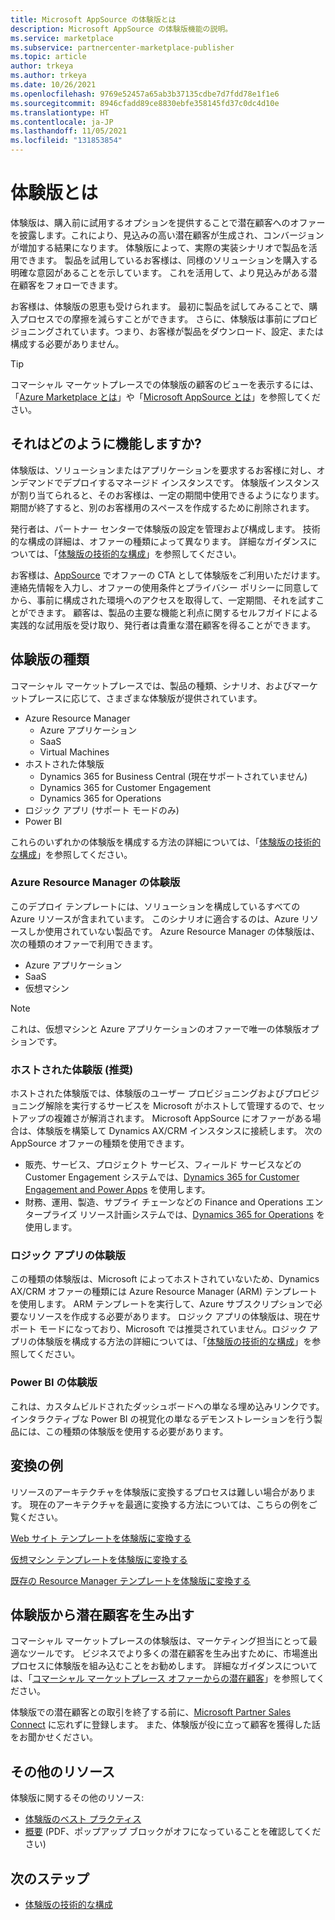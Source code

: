 ```yaml
---
title: Microsoft AppSource の体験版とは
description: Microsoft AppSource の体験版機能の説明。
ms.service: marketplace
ms.subservice: partnercenter-marketplace-publisher
ms.topic: article
author: trkeya
ms.author: trkeya
ms.date: 10/26/2021
ms.openlocfilehash: 9769e52457a65ab3b37135cdbe7d7fdd78e1f1e6
ms.sourcegitcommit: 8946cfadd89ce8830ebfe358145fd37c0dc4d10e
ms.translationtype: HT
ms.contentlocale: ja-JP
ms.lasthandoff: 11/05/2021
ms.locfileid: "131853854"
---
```

# <a name="what-is-a-test-drive"></a>体験版とは

体験版は、購入前に試用するオプションを提供することで潜在顧客へのオファーを披露します。これにより、見込みの高い潜在顧客が生成され、コンバージョンが増加する結果になります。 体験版によって、実際の実装シナリオで製品を活用できます。 製品を試用しているお客様は、同様のソリューションを購入する明確な意図があることを示しています。 これを活用して、より見込みがある潜在顧客をフォローできます。

お客様は、体験版の恩恵も受けられます。 最初に製品を試してみることで、購入プロセスでの摩擦を減らすことができます。 さらに、体験版は事前にプロビジョニングされています。つまり、お客様が製品をダウンロード、設定、または構成する必要がありません。

> [!TIP]
> コマーシャル マーケットプレースでの体験版の顧客のビューを表示するには、「[Azure Marketplace とは](/marketplace/azure-marketplace-overview#take-action-on-a-listing)」や「[Microsoft AppSource とは](/marketplace/appsource-overview)」を参照してください。

## <a name="how-does-it-work"></a>それはどのように機能しますか?

体験版は、ソリューションまたはアプリケーションを要求するお客様に対し、オンデマンドでデプロイするマネージド インスタンスです。 体験版インスタンスが割り当てられると、そのお客様は、一定の期間中使用できるようになります。 期間が終了すると、別のお客様用のスペースを作成するために削除されます。

発行者は、パートナー センターで体験版の設定を管理および構成します。 技術的な構成の詳細は、オファーの種類によって異なります。 詳細なガイダンスについては、「[体験版の技術的な構成](./test-drive-technical-configuration.md)」を参照してください。

お客様は、[AppSource](https://appsource.microsoft.com/en-US/) でオファーの CTA として体験版をご利用いただけます。 連絡先情報を入力し、オファーの使用条件とプライバシー ポリシーに同意してから、事前に構成された環境へのアクセスを取得して、一定期間、それを試すことができます。 顧客は、製品の主要な機能と利点に関するセルフガイドによる実践的な試用版を受け取り、発行者は貴重な潜在顧客を得ることができます。

## <a name="types-of-test-drives"></a>体験版の種類

コマーシャル マーケットプレースでは、製品の種類、シナリオ、およびマーケットプレースに応じて、さまざまな体験版が提供されています。

- Azure Resource Manager
    - Azure アプリケーション
    - SaaS
    - Virtual Machines
- ホストされた体験版
    - Dynamics 365 for Business Central (現在サポートされていません)
    - Dynamics 365 for Customer Engagement
    - Dynamics 365 for Operations
- ロジック アプリ (サポート モードのみ)
- Power BI

これらのいずれかの体験版を構成する方法の詳細については、「[体験版の技術的な構成](./test-drive-technical-configuration.md)」を参照してください。 

### <a name="azure-resource-manager-test-drive"></a>Azure Resource Manager の体験版

このデプロイ テンプレートには、ソリューションを構成しているすべての Azure リソースが含まれています。 このシナリオに適合するのは、Azure リソースしか使用されていない製品です。 Azure Resource Manager の体験版は、次の種類のオファーで利用できます。 

- Azure アプリケーション
- SaaS
- 仮想マシン

>[!NOTE]
>これは、仮想マシンと Azure アプリケーションのオファーで唯一の体験版オプションです。

### <a name="hosted-test-drive-recommended"></a>ホストされた体験版 (推奨)

ホストされた体験版では、体験版のユーザー プロビジョニングおよびプロビジョニング解除を実行するサービスを Microsoft がホストして管理するので、セットアップの複雑さが解消されます。 Microsoft AppSource にオファーがある場合は、体験版を構築して Dynamics AX/CRM インスタンスに接続します。 次の AppSource オファーの種類を使用できます。

- 販売、サービス、プロジェクト サービス、フィールド サービスなどの Customer Engagement システムでは、[Dynamics 365 for Customer Engagement and Power Apps](dynamics-365-customer-engage-offer-setup.md) を使用します。
- 財務、運用、製造、サプライ チェーンなどの Finance and Operations エンタープライズ リソース計画システムでは、[Dynamics 365 for Operations](./dynamics-365-operations-offer-setup.md) を使用します。

### <a name="logic-app-test-drive"></a>ロジック アプリの体験版

この種類の体験版は、Microsoft によってホストされていないため、Dynamics AX/CRM オファーの種類には Azure Resource Manager (ARM) テンプレートを使用します。 ARM テンプレートを実行して、Azure サブスクリプションで必要なリソースを作成する必要があります。 ロジック アプリの体験版は、現在サポート モードになっており、Microsoft では推奨されていません。ロジック アプリの体験版を構成する方法の詳細については、「[体験版の技術的な構成](./test-drive-technical-configuration.md)」を参照してください。

### <a name="power-bi-test-drive"></a>Power BI の体験版

これは、カスタムビルドされたダッシュボードへの単なる埋め込みリンクです。 インタラクティブな Power BI の視覚化の単なるデモンストレーションを行う製品には、この種類の体験版を使用する必要があります。

## <a name="transforming-examples"></a>変換の例

リソースのアーキテクチャを体験版に変換するプロセスは難しい場合があります。 現在のアーキテクチャを最適に変換する方法については、こちらの例をご覧ください。

[Web サイト テンプレートを体験版に変換する](https://github.com/Azure/AzureTestDrive/wiki/Transforming-Website-Deployment-Template-for-Test-Drive)

[仮想マシン テンプレートを体験版に変換する](https://github.com/Azure/AzureTestDrive/wiki/Transforming-Virtual-Machine-Deployment-Template-for-Test-Drive)

[既存の Resource Manager テンプレートを体験版に変換する](https://github.com/Azure/AzureTestDrive/wiki/Deploying-Existing-Solutions)

## <a name="generate-leads-from-your-test-drive"></a>体験版から潜在顧客を生み出す

コマーシャル マーケットプレースの体験版は、マーケティング担当にとって最適なツールです。 ビジネスでより多くの潜在顧客を生み出すために、市場進出プロセスに体験版を組み込むことをお勧めします。 詳細なガイダンスについては、「[コマーシャル マーケットプレース オファーからの潜在顧客](https://github.com/MicrosoftDocs/azure-docs/blob/master/articles/marketplace/partner-center-portal/commercial-marketplace-get-customer-leads.md)」を参照してください。

体験版での潜在顧客との取引を終了する前に、[Microsoft Partner Sales Connect](https://support.microsoft.com/help/3155788/getting-started-with-microsoft-partner-sales-connect) に忘れずに登録します。 また、体験版が役に立って顧客を獲得した話をお聞かせください。

## <a name="other-resources"></a>その他のリソース

体験版に関するその他のリソース:

- [体験版のベスト プラクティス](https://github.com/Azure/AzureTestDrive/wiki/Test-Drive-Best-Practices)
- [概要](https://assetsprod.microsoft.com/mpn/azure-marketplace-appsource-test-drives.pdf) (PDF、ポップアップ ブロックがオフになっていることを確認してください)

## <a name="next-steps"></a>次のステップ

- [体験版の技術的な構成](test-drive-technical-configuration.md)